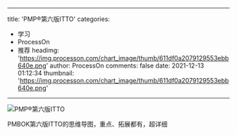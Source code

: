 
---
title: 'PMP®第六版ITTO'
categories: 
 - 学习
 - ProcessOn
 - 推荐
headimg: 'https://img.processon.com/chart_image/thumb/611df0a2079129553ebb640e.png'
author: ProcessOn
comments: false
date: 2021-12-13 01:12:34
thumbnail: 'https://img.processon.com/chart_image/thumb/611df0a2079129553ebb640e.png'
---

<div>   
<img class="thumb" alt="PMP®第六版ITTO" src="https://img.processon.com/chart_image/thumb/611df0a2079129553ebb640e.png" referrerpolicy="no-referrer">
<p>PMBOK第六版ITTO的思维导图，重点、拓展都有，超详细</p>  
</div>
            